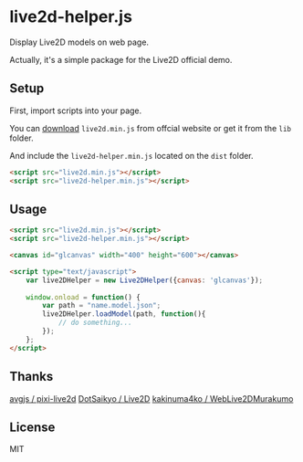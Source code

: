 # live2d-helper.js
Display Live2D models on web page.

Actually, it's a simple package for the Live2D official demo.

## Setup
First, import scripts into your page.

You can [download](http://sites.cybernoids.jp/cubism-sdk2_e/webgl2-1) `live2d.min.js` from offcial website or get it from the `lib` folder.

And include the `live2d-helper.min.js` located on the `dist` folder.

```html
<script src="live2d.min.js"></script>
<script src="live2d-helper.min.js"></script>
```

## Usage
```html
<script src="live2d.min.js"></script>
<script src="live2d-helper.min.js"></script>

<canvas id="glcanvas" width="400" height="600"></canvas>

<script type="text/javascript">
    var live2DHelper = new Live2DHelper({canvas: 'glcanvas'});
    
    window.onload = function() {
        var path = "name.model.json";
        live2DHelper.loadModel(path, function(){
            // do something...
        });
    };
</script>
```

## Thanks
[avgjs / pixi-live2d](https://github.com/avgjs/pixi-live2d)
[DotSaikyo / Live2D](https://github.com/DotSaikyo/Live2D)
[kakinuma4ko / WebLive2DMurakumo](https://github.com/kakinuma4ko/WebLive2DMurakumo)

## License
MIT